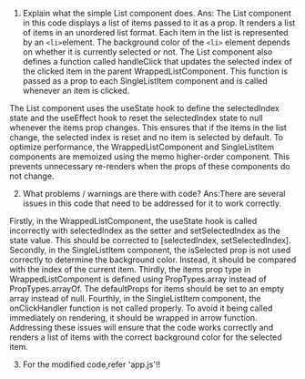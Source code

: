 1. Explain what the simple List component does.
Ans: The List component in this code displays a list of items passed to it as a prop. It renders a list of items in an unordered list format. Each item in the list is represented by an `<li>`element. The background color of the `<li>` element depends on whether it is currently selected or not.
The List component also defines a function called handleClick that updates the selected index of the clicked item in the parent WrappedListComponent. This function is passed as a prop to each SingleListItem component and is called whenever an item is clicked.

The List component uses the useState hook to define the selectedIndex state and the useEffect hook to reset the selectedIndex state to null whenever the items prop changes. This ensures that if the items in the list change, the selected index is reset and no item is selected by default.
To optimize performance, the WrappedListComponent and SingleListItem components are memoized using the memo higher-order component. This prevents unnecessary re-renders when the props of these components do not change.


2. What problems / warnings are there with code?
Ans:There are several issues in this code that need to be addressed for it to work correctly.

Firstly, in the WrappedListComponent, the useState hook is called incorrectly with selectedIndex as the setter and setSelectedIndex as the state value. This should be corrected to [selectedIndex, setSelectedIndex].
Secondly, in the SingleListItem component, the isSelected prop is not used correctly to determine the background color. Instead, it should be compared with the index of the current item.
Thirdly, the items prop type in WrappedListComponent is defined using PropTypes.array instead of PropTypes.arrayOf. The defaultProps for items should be set to an empty array instead of null.
Fourthly, in the SingleListItem component, the onClickHandler function is not called properly. To avoid it being called immediately on rendering, it should be wrapped in arrow function.
Addressing these issues will ensure that the code works correctly and renders a list of items with the correct background color for the selected item.

3. For the modified code,refer 'app.js'!!